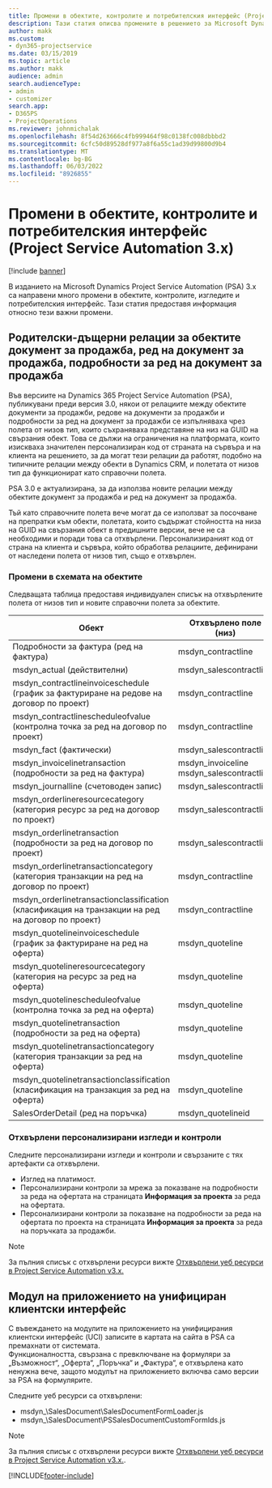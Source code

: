 ```yaml
---
title: Промени в обектите, контролите и потребителския интерфейс (Project Service Automation 3.x)
description: Тази статия описва промените в решението за Microsoft Dynamics Project Service Automation 3.x.
author: makk
ms.custom:
- dyn365-projectservice
ms.date: 03/15/2019
ms.topic: article
ms.author: makk
audience: admin
search.audienceType:
- admin
- customizer
search.app:
- D365PS
- ProjectOperations
ms.reviewer: johnmichalak
ms.openlocfilehash: 8f54d263666c4fb999464f98c0138fc008dbbbd2
ms.sourcegitcommit: 6cfc50d89528df977a8f6a55c1ad39d99800d9b4
ms.translationtype: MT
ms.contentlocale: bg-BG
ms.lasthandoff: 06/03/2022
ms.locfileid: "8926855"
---
```

# <a name="entity-control-and-user-interface-changes-project-service-automation-3x"></a>Промени в обектите, контролите и потребителския интерфейс (Project Service Automation 3.x)

[!include [banner](../../includes/psa-now-project-operations.md)]


В изданието на Microsoft Dynamics Project Service Automation (PSA) 3.x са направени много промени в обектите, контролите, изгледите и потребителския интерфейс. Тази статия предоставя информация относно тези важни промени.

## <a name="parent-child-relationships-for-sales-document-sales-document-line-sales-document-line-detail-entities"></a>Родителски-дъщерни релации за обектите документ за продажба, ред на документ за продажба, подробности за ред на документ за продажба
Във версиите на Dynamics 365 Project Service Automation (PSA), публикувани преди версия 3.0, някои от релациите между обектите документи за продажби, редове на документи за продажби и подробности за ред на документ за продажби се изпълняваха чрез полета от низов тип, които съхраняваха представяне на низ на GUID на свързания обект. Това се дължи на ограничения на платформата, които изискваха значителен персонализиран код от страната на сървъра и на клиента на решението, за да могат тези релации да работят, подобно на типичните релации между обекти в Dynamics CRM, и полетата от низов тип да функционират като справочни полета.

PSA 3.0 е актуализирана, за да използва новите релации между обектите документ за продажба и ред на документ за продажба.

Тъй като справочните полета вече могат да се използват за посочване на препратки към обекти, полетата, които съдържат стойността на низа на GUID на свързания обект в предишните версии, вече не са необходими и поради това са отхвърлени. Персонализираният код от страна на клиента и сървъра, който обработва релациите, дефинирани от наследени полета от низов тип, също е отхвърлен.

### <a name="entity-schema-changes"></a>Промени в схемата на обектите
Следващата таблица предоставя индивидуален списък на отхвърлените полета от низов тип и новите справочни полета за обектите. 

 Обект |   Отхвърлено поле (низ) | Ново поле (справочно)
--- | --- | ---
Подробности за фактура (ред на фактура) |  msdyn_contractline |    msdyn_contractlineid
msdyn_actual (действителни) | msdyn_salescontractline |   msdyn_salescontractlineid
msdyn_contractlineinvoiceschedule (график за фактуриране на редове на договор по проект) |    msdyn_contractline |    msdyn_contractlineid
msdyn_contractlinescheduleofvalue (контролна точка за ред на договор по проект) |   msdyn_contractline |    msdyn_contractlineid
msdyn_fact (фактически) | msdyn_salescontractline |   msdyn_salescontractlineid
msdyn_invoicelinetransaction (подробности за ред на фактура) | msdyn_invoiceline <br> msdyn_salescontractline | msdyn_invoicelineid <br> msdyn_salescontractlineid
msdyn_journalline (счетоводен запис) |  msdyn_salescontractline |   msdyn_salescontractlineid
msdyn_orderlineresourcecategory (категория ресурс за ред на договор по проект) | msdyn_salescontractline |   msdyn_contractlineid
msdyn_orderlinetransaction (подробности за ред на договор по проект) | msdyn_salescontractline |   msdyn_salescontractlineid
msdyn_orderlinetransactioncategory (категория транзакции на ред на договор по проект) |   msdyn_contractline |    msdyn_contractlineid
msdyn_orderlinetransactionclassification (класификация на транзакции на ред на договор по проект) |   msdyn_contractline |    msdyn_contractlineid
msdyn_quotelineinvoiceschedule (график за фактуриране на ред на оферта) |  msdyn_quoteline |   msdyn_quotelineid
msdyn_quotelineresourcecategory (категория на ресурс за ред на оферта) |    msdyn_quoteline |   msdyn_quotelineid
msdyn_quotelinescheduleofvalue (контролна точка за ред на оферта) | msdyn_quoteline |   msdyn_quotelineid
msdyn_quotelinetransaction (подробности за ред на оферта) |    msdyn_quoteline |   msdyn_quotelineid
msdyn_quotelinetransactioncategory (категория транзакции за ред на оферта) |  msdyn_quoteline |   msdyn_quotelineid
msdyn_quotelinetransactionclassification (класификация на транзакция за ред на оферта) |  msdyn_quoteline |   msdyn_quotelineid
SalesOrderDetail (ред на поръчка) | msdyn_quotelineid | msdyn_quoteline 

### <a name="deprecated-custom-views-and-controls"></a>Отхвърлени персонализирани изгледи и контроли
Следните персонализирани изгледи и контроли и свързаните с тях артефакти са отхвърлени.

- Изглед на платимост.
- Персонализирани контроли за мрежа за показване на подробности за реда на офертата на страницата **Информация за проекта** за реда на офертата.
- Персонализирани контроли за показване на подробности за реда на офертата по проекта на страницата **Информация за проекта** за реда на поръчката за продажби.

> [!NOTE]
> За пълния списък с отхвърлени ресурси вижте [Отхвърлени уеб ресурси в Project Service Automation v3.x.](../developer-guides/web-resources-deprecated-v3.x.md)

## <a name="unified-client-interface-app-module"></a>Модул на приложението на унифициран клиентски интерфейс
С въвеждането на модулите на приложението на унифицирания клиентски интерфейс (UCI) записите в картата на сайта в PSA са премахнати от системата.  
Функционалността, свързана с превключване на формуляри за „Възможност“, „Оферта“, „Поръчка“ и „Фактура“, е отхвърлена като ненужна вече, защото модулът на приложението включва само версии за PSA на формулярите.  

Следните уеб ресурси са отхвърлени:

- msdyn_\SalesDocument\SalesDocumentFormLoader.js
- msdyn_\SalesDocument\PSSalesDocumentCustomFormIds.js

> [!NOTE]
> За пълния списък с отхвърлени ресурси вижте [Отхвърлени уеб ресурси в Project Service Automation v3.x.](../developer-guides/web-resources-deprecated-v3.x.md).




[!INCLUDE[footer-include](../../includes/footer-banner.md)]
